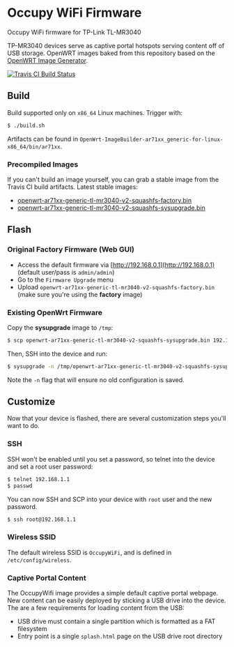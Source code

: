 # Occupy WiFi Firmware

Occupy WiFi firmware for TP-Link TL-MR3040

TP-MR3040 devices serve as captive portal hotspots serving content off of USB storage. OpenWRT images baked from this repository based on the [OpenWRT Image Generator](http://wiki.openwrt.org/doc/howto/obtain.firmware.generate).

[![Travis CI Build Status](https://travis-ci.org/occupywifi/firmware.svg)](https://travis-ci.org/occupywifi/firmware)

## Build

Build supported only on `x86_64` Linux machines. Trigger with:

```bash
$ ./build.sh
```

Artifacts can be found in `OpenWrt-ImageBuilder-ar71xx_generic-for-linux-x86_64/bin/ar71xx`.

### Precompiled Images

If you can't build an image yourself, you can grab a stable image from the Travis CI build artifacts. Latest stable images:

 - [openwrt-ar71xx-generic-tl-mr3040-v2-squashfs-factory.bin](https://s3.amazonaws.com/occupywifi-firmware/occupywifi/firmware/18/18.1/openwrt-ar71xx-generic-tl-mr3040-v2-squashfs-factory.bin)
 - [openwrt-ar71xx-generic-tl-mr3040-v2-squashfs-sysupgrade.bin](https://s3.amazonaws.com/occupywifi-firmware/occupywifi/firmware/18/18.1/openwrt-ar71xx-generic-tl-mr3040-v2-squashfs-sysupgrade.bin)

## Flash

### Original Factory Firmware (Web GUI)

 - Access the default firmware via [http://192.168.0.1](http://192.168.0.1) (default user/pass is `admin/admin`)
 - Go to the `Firmware Upgrade` menu
 - Upload `openwrt-ar71xx-generic-tl-mr3040-v2-squashfs-factory.bin` (make sure you're using the **factory** image)

### Existing OpenWrt Firmware

Copy the **sysupgrade** image to `/tmp`:

```bash
$ scp openwrt-ar71xx-generic-tl-mr3040-v2-squashfs-sysupgrade.bin 192.168.1.1:/tmp
```

Then, SSH into the device and run:

```bash
$ sysupgrade -n /tmp/openwrt-ar71xx-generic-tl-mr3040-v2-squashfs-sysupgrade.bin
```

Note the `-n` flag that will ensure no old configuration is saved.

## Customize

Now that your device is flashed, there are several customization steps you'll want to do.

### SSH

SSH won't be enabled until you set a password, so telnet into the device and set a root user password:

```bash
$ telnet 192.168.1.1
$ passwd
```

You can now SSH and SCP into your device with `root` user and the new password.

```bash
$ ssh root@192.168.1.1
```

### Wireless SSID

The default wireless SSID is `OccupyWiFi`, and is defined in `/etc/config/wireless`.

### Captive Portal Content

The OccupyWifi image provides a simple default captive portal webpage. New content can be easily deployed by sticking a USB drive into the device. The are a few requirements for loading content from the USB:

 - USB drive must contain a single partition which is formatted as a FAT filesystem
 - Entry point is a single `splash.html` page on the USB drive root directory
